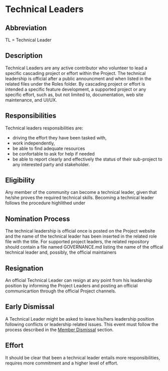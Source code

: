 # Technical Leaders

## Abbreviation
TL = Technical Leader

## Description
Technical Leaders are any active contributor who volunteer to lead a specific cascading project or effort within the Project. The technical leadership is official after a public announcment and when listed in the related files under the Roles folder. 
By cascading project or effort is intended a specific feature development, a supported project or any specific effort, such as, but not limited to, documentation, web site maintenance, and UI/UX.

## Responsibilities
Technical leaders responsibilities are:
- driving the effort they have been tasked with, 
- work independently, 
- be able to find adequate resources
- be confortable to ask for help if needed
- be able to report clearly and effectively the status of their sub-project to any interested party and stakeholder.

## Eligibility
Any member of the community can become a technical leader, given that he/she proves the required technical skills.
Becoming a technical leader follows the procedure highlithed under 

## Nomination Process
The technical leadership is official once is posted on the Project website and the name of the technical leader has been inserted in the related role file with the title.
For supported project leaders, the related repository should contain a file named GOVERNANCE.md listing the name of the offical technical leader and, possibly, the official maintainers

## Resignation
An official Technical Leader can resign at any point from his leadership position by informing the Project Leaders and posting an official communicartion through the official Project channels.

## Early Dismissal
A Technical Leader might be asked to leave his/hers leadership position following conflicts or leadership related issues. This event must follow the process described in the [Member Dismissal](../procedures/MEMBER_DISMISSAL.md) section.

## Effort
It should be clear that been a technical leader entails more responsibilities, requires more commitment and a higher level of effort.

